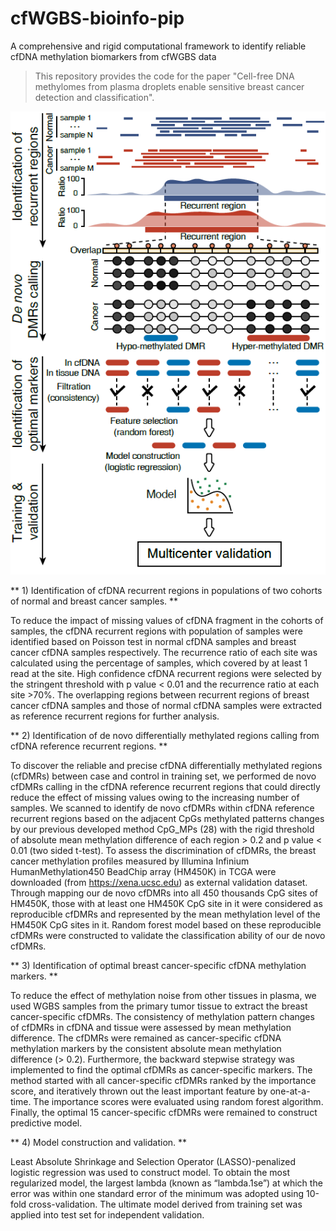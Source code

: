 # cfWGBS-bioinfo-pip
A comprehensive and rigid computational framework to identify reliable cfDNA methylation biomarkers from cfWGBS data

> This repository provides the code for the paper "Cell-free DNA methylomes from plasma droplets enable sensitive breast cancer detection and classification".

![computational workflow](https://github.com/zhq921/cfWGBS-bioinfo-pip/blob/master/imgs/computational_workflow.png)

** 1) Identification of cfDNA recurrent regions in populations of two cohorts of normal and breast cancer samples. **

To reduce the impact of missing values of cfDNA fragment in the cohorts of samples, the cfDNA recurrent regions with population of samples were identified based on Poisson test in normal cfDNA samples and breast cancer cfDNA samples respectively. The recurrence ratio of each site was calculated using the percentage of samples, which covered by at least 1 read at the site. High confidence cfDNA recurrent regions were selected by the stringent threshold with p value < 0.01 and the recurrence ratio at each site >70%. The overlapping regions between recurrent regions of breast cancer cfDNA samples and those of normal cfDNA samples were extracted as reference recurrent regions for further analysis.

** 2) Identification of de novo differentially methylated regions calling from cfDNA reference recurrent regions. **

To discover the reliable and precise cfDNA differentially methylated regions (cfDMRs) between case and control in training set, we performed de novo cfDMRs calling in the cfDNA reference recurrent regions that could directly reduce the effect of missing values owing to the increasing number of samples. We scanned to identify de novo cfDMRs within cfDNA reference recurrent regions based on the adjacent CpGs methylated patterns changes by our previous developed method CpG_MPs (28) with the rigid threshold of absolute mean methylation difference of each region > 0.2 and p value < 0.01 (two sided t-test).
To assess the discrimination of cfDMRs, the breast cancer methylation profiles measured by Illumina Infinium HumanMethylation450 BeadChip array (HM450K) in TCGA were downloaded (from https://xena.ucsc.edu) as external validation dataset. Through mapping our de novo cfDMRs into all 450 thousands CpG sites of HM450K, those with at least one HM450K CpG site in it were considered as reproducible cfDMRs and represented by the mean methylation level of the HM450K CpG sites in it. Random forest model based on these reproducible cfDMRs were constructed to validate the classification ability of our de novo cfDMRs.

** 3) Identification of optimal breast cancer-specific cfDNA methylation markers. **

To reduce the effect of methylation noise from other tissues in plasma, we used WGBS samples from the primary tumor tissue to extract the breast cancer-specific cfDMRs. The consistency of methylation pattern changes of cfDMRs in cfDNA and tissue were assessed by mean methylation difference. The cfDMRs were remained as cancer-specific cfDNA methylation markers by the consistent absolute mean methylation difference (> 0.2).
Furthermore, the backward stepwise strategy was implemented to find the optimal cfDMRs as cancer-specific markers. The method started with all cancer-specific cfDMRs ranked by the importance score, and iteratively thrown out the least important feature by one-at-a-time. The importance scores were evaluated using random forest algorithm. Finally, the optimal 15 cancer-specific cfDMRs were remained to construct predictive model.

** 4) Model construction and validation. **

Least Absolute Shrinkage and Selection Operator (LASSO)-penalized logistic regression was used to construct model. To obtain the most regularized model, the largest lambda (known as “lambda.1se”) at which the error was within one standard error of the minimum was adopted using 10-fold cross-validation. The ultimate model derived from training set was applied into test set for independent validation.
